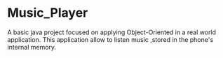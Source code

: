 # Music_Player
A basic java project focused on applying Object-Oriented in a real world application.
This application allow to listen  music ,stored in the phone's internal memory.
